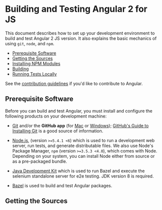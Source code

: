 # Building and Testing Angular 2 for JS

This document describes how to set up your development environment to build and test Angular 2 JS version. 
It also explains the basic mechanics of using `git`, `node`, and `npm`.

* [Prerequisite Software](#prerequisite-software)
* [Getting the Sources](#getting-the-sources)
* [Installing NPM Modules](#installing-npm-modules)
* [Building](#building)
* [Running Tests Locally](#running-tests-locally)

See the [contribution guidelines](https://github.com/angular/angular/blob/master/CONTRIBUTING.md)
if you'd like to contribute to Angular.

## Prerequisite Software

Before you can build and test Angular, you must install and configure the
following products on your development machine:

* [Git](http://git-scm.com) and/or the **GitHub app** (for [Mac](http://mac.github.com) or
  [Windows](http://windows.github.com)); [GitHub's Guide to Installing
  Git](https://help.github.com/articles/set-up-git) is a good source of information.

* [Node.js](http://nodejs.org), (version `>=5.4.1 <6`) which is used to run a development web server,
  run tests, and generate distributable files. We also use Node's Package Manager, `npm`
  (version `>=3.5.3 <4.0`), which comes with Node. Depending on your system, you can install Node either from
  source or as a pre-packaged bundle.

* [Java Development Kit](http://www.oracle.com/technetwork/es/java/javase/downloads/index.html) which is used
  to run Bazel and execute the selenium standalone server for e2e testing. JDK version 8 is required.

* [Bazel](https://bazel.io) is used to build and test Angular packages.

## Getting the Sources

Fork and clone the Angular repository:

1. Login to your GitHub account or create one by following the instructions given
   [here](https://github.com/signup/free).
2. [Fork](http://help.github.com/forking) the [main Angular
   repository](https://github.com/angular/angular).
3. Clone your fork of the Angular repository and define an `upstream` remote pointing back to
   the Angular repository that you forked in the first place.

```shell
# Clone your GitHub repository:
git clone git@github.com:<github username>/angular.git

# Go to the Angular directory:
cd angular

# Add the main Angular repository as an upstream remote to your repository:
git remote add upstream https://github.com/angular/angular.git
```
## Installing NPM Modules

Next, install the JavaScript modules needed to build and test Angular:

```shell
# Install Angular project dependencies (package.json)
npm install
```

## Windows only

In order to create the right symlinks, run **as administrator**:
```shell
./scripts/windows/create-symlinks.sh
```

Before submitting a PR, do not forget to remove them:
```shell
 ./scripts/windows/remove-symlinks.sh
 ```

## Building

To build Angular run:

```shell
bazel build :all_packages
```

To build individual modules, use `:<package_name>_package`, e.g.
`:core_package`.

* The npm build artifacts are put in the bazel-bin/ folder as tarballs.

## Running Tests Locally

To run tests:

```shell
$ bazel test :jasmine_tests                  # Run all angular tests on node

$ bazel test :karma_test                     # Run all angular tests except router in browser
$ bazel test :router_karma_test              # Run angular router tests in browser


# If you are on Linux, you will need to add `--test_env=DISPLAY` at the end of the Bazel command so that
# Chrome will be able to launch successfully. For example:
$ bazel test :karma_test --test_env=DISPLAY

# Alternatively, use `bazel run` instead:
$ bazel run :karma_test
```

You should execute the 2 test suites before submitting a PR to github.
All the tests are executed on our Continuous Integration infrastructure and a PR could only be merged once the tests pass.

- CircleCI fails if your code is not formatted properly,
- Travis CI fails if any of the test suite describe above fails.

## Update the public API tests

If you happen to modify the public API of Angular, API golden files must be updated using:

``` shell
$ bazel run :public_api
```

Note: The command `bazel test :public_api_test` fails when the API doesn't match the golden files.

## Formatting your source code

Angular uses [clang-format](http://clang.llvm.org/docs/ClangFormat.html) to format the source code. If the source code
is not properly formatted, the CI will fail and the PR can not be merged.

You can automatically format your code by running:

``` shell
$ gulp format
```

## Incremental development

To watch files and automatically rebuild, use `./ibazel` instead of the `bazel` command. For example:

``` shell
$ ./ibazel build :core                      # Automatically recompiles core in ES5

$ ./ibazel build :jasmine_tests             # Automatically reruns all tests on node
```

To debug tests:

``` shell
$ ./bazel-run.sh run :core_test --node_options=debug
                                            # Runs the core test suite in `node debug`
$ ./ibazel run :karma_test_local            # Runs karma in watch mode
$ ./ibazel run :router_karma_test_local

$ ./ibazel run :playground_test -- --serve-only
                                            # Runs the development server for e2e tests
```

* `./bazel-run.sh` is a variant of `bazel run` that connects stdin, and can be used for running
  node in debug mode.

See [Bazel README](https://github.com/angular/angular/blob/master/build_defs/README.md) for inner workings
of the build system.
